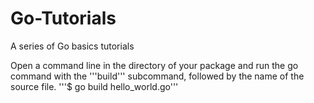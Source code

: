 # Go-Tutorials
A series of Go basics tutorials

Open a command line in the directory of your package and run the go command with the '''build''' subcommand, followed by the name of the source file.
'''$ go build hello_world.go'''
